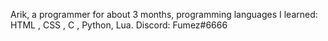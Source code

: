 Arik, a programmer for about 3 months,
programming languages ​​I learned: HTML , CSS , C , Python, Lua.
Discord: Fumez#6666
